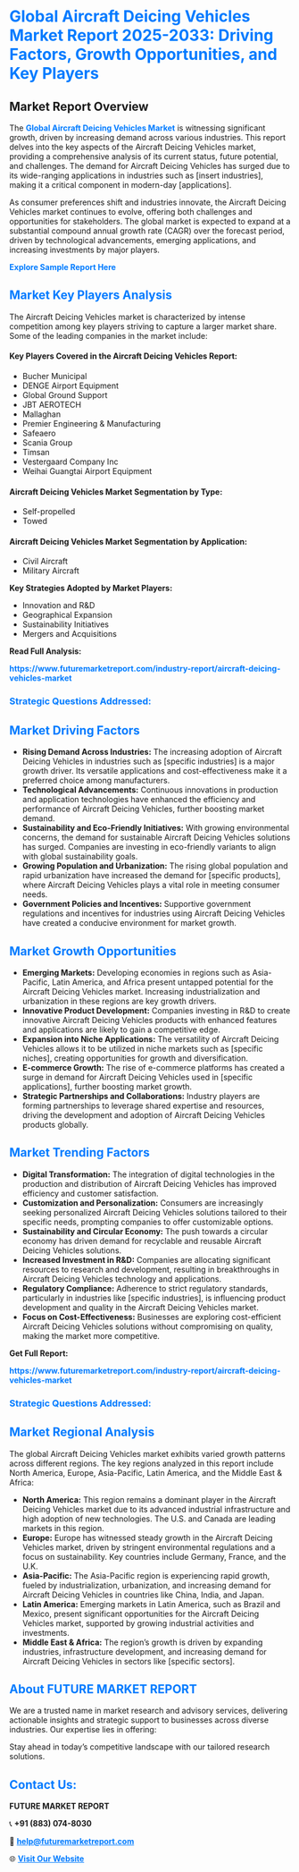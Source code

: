 <h1 style="color: #007BFF;">Global Aircraft Deicing Vehicles Market Report 2025-2033: Driving Factors, Growth Opportunities, and Key Players</h1>

<section id="overview">
<h2>Market Report Overview</h2>
<p>The <a href="https://www.futuremarketreport.com/industry-report/aircraft-deicing-vehicles-market" style="color: #007BFF; text-decoration: none;"><strong>Global Aircraft Deicing Vehicles Market</strong></a> is witnessing significant growth, driven by increasing demand across various industries. This report delves into the key aspects of the Aircraft Deicing Vehicles market, providing a comprehensive analysis of its current status, future potential, and challenges. The demand for Aircraft Deicing Vehicles has surged due to its wide-ranging applications in industries such as [insert industries], making it a critical component in modern-day [applications].</p>
<p>As consumer preferences shift and industries innovate, the Aircraft Deicing Vehicles market continues to evolve, offering both challenges and opportunities for stakeholders. The global market is expected to expand at a substantial compound annual growth rate (CAGR) over the forecast period, driven by technological advancements, emerging applications, and increasing investments by major players.</p>
</section>

<section id="overview">
<p><a href="https://www.futuremarketreport.com/request-sample/reportId=58019" style="color: #007BFF; text-decoration: none;"><strong>Explore Sample Report Here</strong></a></p>
</section>

<section id="key-players">
<h2 style="color: #007BFF;">Market Key Players Analysis</h2>
<p>The Aircraft Deicing Vehicles market is characterized by intense competition among key players striving to capture a larger market share. Some of the leading companies in the market include:</p>
<h4>Key Players Covered in the Aircraft Deicing Vehicles Report:</h4>
<ul><li>Bucher Municipal</li><li>DENGE Airport Equipment</li><li>Global Ground Support</li><li>JBT AEROTECH</li><li>Mallaghan</li><li>Premier Engineering &amp; Manufacturing</li><li>Safeaero</li><li>Scania Group</li><li>Timsan</li><li>Vestergaard Company Inc</li><li>Weihai Guangtai Airport Equipment</li></ul>
<h4>Aircraft Deicing Vehicles Market Segmentation by Type:</h4>
<ul><li>Self-propelled</li><li>Towed</li></ul>

<h4>Aircraft Deicing Vehicles Market Segmentation by Application:</h4>
<ul><li>Civil Aircraft</li><li>Military Aircraft</li></ul>
<p><strong>Key Strategies Adopted by Market Players:</strong></p>
<ul>
<li>Innovation and R&D</li>
<li>Geographical Expansion</li>
<li>Sustainability Initiatives</li>
<li>Mergers and Acquisitions</li>
</ul>
</section>

<section>
<p><strong>Read Full Analysis: </strong></p><a href="https://www.futuremarketreport.com/industry-report/aircraft-deicing-vehicles-market" style="color: #007BFF; text-decoration: none;"><strong>https://www.futuremarketreport.com/industry-report/aircraft-deicing-vehicles-market</strong></a>
<h3 style="color: #007BFF;">Strategic Questions Addressed:</h3>
</section>

<section id="driving-factors">
<h2 style="color: #007BFF;">Market Driving Factors</h2>
<ul>
<li><strong>Rising Demand Across Industries:</strong> The increasing adoption of Aircraft Deicing Vehicles in industries such as [specific industries] is a major growth driver. Its versatile applications and cost-effectiveness make it a preferred choice among manufacturers.</li>
<li><strong>Technological Advancements:</strong> Continuous innovations in production and application technologies have enhanced the efficiency and performance of Aircraft Deicing Vehicles, further boosting market demand.</li>
<li><strong>Sustainability and Eco-Friendly Initiatives:</strong> With growing environmental concerns, the demand for sustainable Aircraft Deicing Vehicles solutions has surged. Companies are investing in eco-friendly variants to align with global sustainability goals.</li>
<li><strong>Growing Population and Urbanization:</strong> The rising global population and rapid urbanization have increased the demand for [specific products], where Aircraft Deicing Vehicles plays a vital role in meeting consumer needs.</li>
<li><strong>Government Policies and Incentives:</strong> Supportive government regulations and incentives for industries using Aircraft Deicing Vehicles have created a conducive environment for market growth.</li>
</ul>
</section>

<section id="growth-opportunities">
<h2 style="color: #007BFF;">Market Growth Opportunities</h2>
<ul>
<li><strong>Emerging Markets:</strong> Developing economies in regions such as Asia-Pacific, Latin America, and Africa present untapped potential for the Aircraft Deicing Vehicles market. Increasing industrialization and urbanization in these regions are key growth drivers.</li>
<li><strong>Innovative Product Development:</strong> Companies investing in R&D to create innovative Aircraft Deicing Vehicles products with enhanced features and applications are likely to gain a competitive edge.</li>
<li><strong>Expansion into Niche Applications:</strong> The versatility of Aircraft Deicing Vehicles allows it to be utilized in niche markets such as [specific niches], creating opportunities for growth and diversification.</li>
<li><strong>E-commerce Growth:</strong> The rise of e-commerce platforms has created a surge in demand for Aircraft Deicing Vehicles used in [specific applications], further boosting market growth.</li>
<li><strong>Strategic Partnerships and Collaborations:</strong> Industry players are forming partnerships to leverage shared expertise and resources, driving the development and adoption of Aircraft Deicing Vehicles products globally.</li>
</ul>
</section>

<section id="trending-factors">
<h2 style="color: #007BFF;">Market Trending Factors</h2>
<ul>
<li><strong>Digital Transformation:</strong> The integration of digital technologies in the production and distribution of Aircraft Deicing Vehicles has improved efficiency and customer satisfaction.</li>
<li><strong>Customization and Personalization:</strong> Consumers are increasingly seeking personalized Aircraft Deicing Vehicles solutions tailored to their specific needs, prompting companies to offer customizable options.</li>
<li><strong>Sustainability and Circular Economy:</strong> The push towards a circular economy has driven demand for recyclable and reusable Aircraft Deicing Vehicles solutions.</li>
<li><strong>Increased Investment in R&D:</strong> Companies are allocating significant resources to research and development, resulting in breakthroughs in Aircraft Deicing Vehicles technology and applications.</li>
<li><strong>Regulatory Compliance:</strong> Adherence to strict regulatory standards, particularly in industries like [specific industries], is influencing product development and quality in the Aircraft Deicing Vehicles market.</li>
<li><strong>Focus on Cost-Effectiveness:</strong> Businesses are exploring cost-efficient Aircraft Deicing Vehicles solutions without compromising on quality, making the market more competitive.</li>
</ul>
</section>

<section>
<p><strong>Get Full Report: </strong></p><a href="https://www.futuremarketreport.com/industry-report/aircraft-deicing-vehicles-market" style="color: #007BFF; text-decoration: none;"><strong>https://www.futuremarketreport.com/industry-report/aircraft-deicing-vehicles-market</strong></a>
<h3 style="color: #007BFF;">Strategic Questions Addressed:</h3>
</section>


<section id="regional-analysis">
<h2 style="color: #007BFF;">Market Regional Analysis</h2>
<p>The global Aircraft Deicing Vehicles market exhibits varied growth patterns across different regions. The key regions analyzed in this report include North America, Europe, Asia-Pacific, Latin America, and the Middle East & Africa:</p>
<ul>
<li><strong>North America:</strong> This region remains a dominant player in the Aircraft Deicing Vehicles market due to its advanced industrial infrastructure and high adoption of new technologies. The U.S. and Canada are leading markets in this region.</li>
<li><strong>Europe:</strong> Europe has witnessed steady growth in the Aircraft Deicing Vehicles market, driven by stringent environmental regulations and a focus on sustainability. Key countries include Germany, France, and the U.K.</li>
<li><strong>Asia-Pacific:</strong> The Asia-Pacific region is experiencing rapid growth, fueled by industrialization, urbanization, and increasing demand for Aircraft Deicing Vehicles in countries like China, India, and Japan.</li>
<li><strong>Latin America:</strong> Emerging markets in Latin America, such as Brazil and Mexico, present significant opportunities for the Aircraft Deicing Vehicles market, supported by growing industrial activities and investments.</li>
<li><strong>Middle East & Africa:</strong> The region’s growth is driven by expanding industries, infrastructure development, and increasing demand for Aircraft Deicing Vehicles in sectors like [specific sectors].</li>
</ul>
</section>

<footer>
<h2 style="color: #007BFF;">About FUTURE MARKET REPORT</h2>
<p>We are a trusted name in market research and advisory services, delivering actionable insights and strategic support to businesses across diverse industries. Our expertise lies in offering:</p>

<p>Stay ahead in today’s competitive landscape with our tailored research solutions.</p>

<h2 style="color: #007BFF;">Contact Us:</h2>
<p><strong>FUTURE MARKET REPORT</strong></p>
<p>📞 <strong>+91 (883) 074-8030</strong></p>
<p>📧 <strong><a href="mailto:help@futuremarketreport.com" style="color: #007BFF;">help@futuremarketreport.com</a></strong></p>
<p>🌐 <strong><a href="https://www.futuremarketreport.com/" style="color: #007BFF;">Visit Our Website</a></strong></p>
</footer>